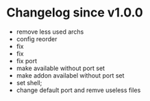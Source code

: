 # Changelog since v1.0.0
- remove less used archs 
- config reorder 
- fix 
- fix 
- fix port 
- make available without port set 
- make addon availabel without port set 
- set shell; 
- change default port and remve useless files 
